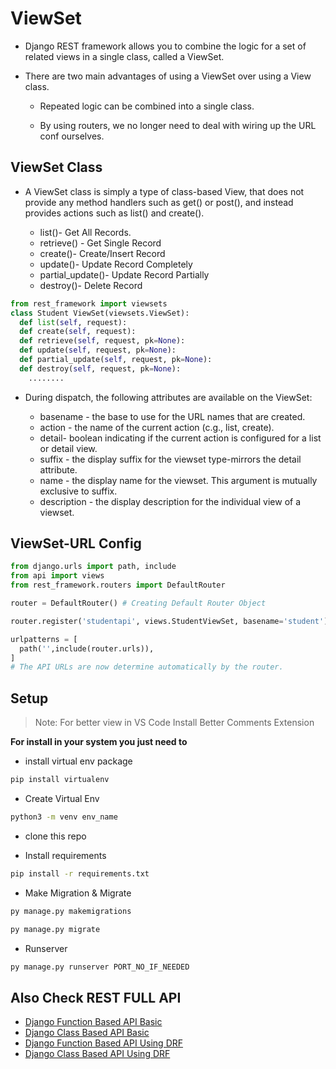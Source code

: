 # ViewSet

- Django REST framework allows you to combine the logic for a set of related views in a single class, called a ViewSet.

- There are two main advantages of using a ViewSet over using a View class.

  - Repeated logic can be combined into a single class.

  - By using routers, we no longer need to deal with wiring up the URL conf ourselves.

## ViewSet Class

- A ViewSet class is simply a type of class-based View, that does not provide any method handlers such as get() or post(), and instead provides actions such as list() and create().

  - list()- Get All Records.
  - retrieve() - Get Single Record
  - create()- Create/Insert Record
  - update()- Update Record Completely
  - partial_update()- Update Record Partially
  - destroy()- Delete Record

```python
from rest_framework import viewsets
class Student ViewSet(viewsets.ViewSet):
  def list(self, request):
  def create(self, request):
  def retrieve(self, request, pk=None):
  def update(self, request, pk=None):
  def partial_update(self, request, pk=None):
  def destroy(self, request, pk=None):
    ........

```

- During dispatch, the following attributes are available on the ViewSet:

  - basename - the base to use for the URL names that are created.
  - action - the name of the current action (c.g., list, create).
  - detail- boolean indicating if the current action is configured for a list or detail view.
  - suffix - the display suffix for the viewset type-mirrors the detail attribute.
  - name - the display name for the viewset. This argument is mutually exclusive to suffix.
  - description - the display description for the individual view of a viewset.

## ViewSet-URL Config

```python
from django.urls import path, include
from api import views
from rest_framework.routers import DefaultRouter

router = DefaultRouter() # Creating Default Router Object

router.register('studentapi', views.StudentViewSet, basename='student') # Register StudentViewSet with Routers

urlpatterns = [
  path('',include(router.urls)),
]
# The API URLs are now determine automatically by the router.
```

## Setup

> Note: For better view in VS Code Install Better Comments Extension

**For install in your system you just need to**

- install virtual env package

```python
pip install virtualenv
```

- Create Virtual Env

```sh
python3 -m venv env_name
```

- clone this repo

- Install requirements

```sh
pip install -r requirements.txt
```

- Make Migration & Migrate

```sh
py manage.py makemigrations

py manage.py migrate
```

- Runserver

```sh
py manage.py runserver PORT_NO_IF_NEEDED
```

## Also Check REST FULL API

- [Django Function Based API Basic](https://github.com/CodeIntelli/DJANGO-RESTFULL-API_FBV)
- [Django Class Based API Basic](https://github.com/CodeIntelli/DJANGO-RESTFULL-API_CBV)
- [Django Function Based API Using DRF](https://github.com/CodeIntelli/Django-Rest/tree/main/5.%20Function%20Based%20API%20View)
- [Django Class Based API Using DRF](https://github.com/CodeIntelli/Django-Rest/tree/main/6.%20Class%20Based%20API%20View)

